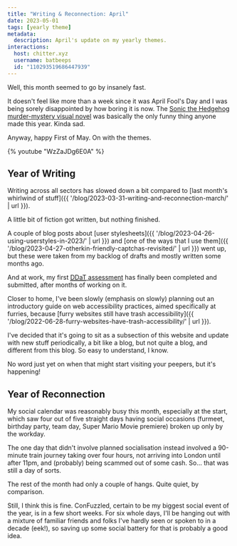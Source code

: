 ```yaml
---
title: "Writing & Reconnection: April"
date: 2023-05-01
tags: [yearly theme]
metadata:
  description: April's update on my yearly themes.
interactions:
  host: chitter.xyz
  username: batbeeps
  id: "110293519686447939"
---
```


Well, this month seemed to go by insanely fast.

It doesn't feel like more than a week since it was April Fool's Day and I was being sorely disappointed by how boring it is now. The [Sonic the Hedgehog murder-mystery visual novel](https://store.steampowered.com/app/2324650/The_Murder_of_Sonic_the_Hedgehog/) was basically the only funny thing anyone made this year. Kinda sad.

Anyway, happy First of May. On with the themes.

{% youtube "WzZaJDg6E0A" %}

## Year of Writing

Writing across all sectors has slowed down a bit compared to [last month's whirlwind of stuff]({{ '/blog/2023-03-31-writing-and-reconnection-march/' | url }}).

A little bit of fiction got written, but nothing finished.

A couple of blog posts about [user stylesheets]({{ '/blog/2023-04-26-using-userstyles-in-2023/' | url }}) and [one of the ways that I use them]({{ '/blog/2023-04-27-otherkin-friendly-captchas-revisited/' | url }}) went up, but these were taken from my backlog of drafts and mostly written some months ago.

And at work, my first [<abbr title="Digital, Data and Technology profession">DDaT</abbr> assessment](https://www.gov.uk/government/collections/digital-data-and-technology-profession-capability-framework) has finally been completed and submitted, after months of working on it.

Closer to home, I've been slowly (emphasis on slowly) planning out an introductory guide on web accessibility practices, aimed specifically at furries, because [furry websites still have trash accessibility]({{ '/blog/2022-06-28-furry-websites-have-trash-accessibility/' | url }}).

I've decided that it's going to sit as a subsection of this website and update with new stuff periodically, a bit like a blog, but not quite a blog, and different from this blog. So easy to understand, I know.

No word just yet on when that might start visiting your peepers, but it's happening!

## Year of Reconnection

My social calendar was reasonably busy this month, especially at the start, which saw four out of five straight days having social occasions (furmeet, birthday party, team day, Super Mario Movie premiere) broken up only by the workday.

The one day that didn't involve planned socialisation instead involved a 90-minute train journey taking over four hours, not arriving into London until after 11pm, and (probably) being scammed out of some cash. So... that was still a day of sorts.

The rest of the month had only a couple of hangs. Quite quiet, by comparison.

Still, I think this is fine. ConFuzzled, certain to be my biggest social event of the year, is in a few short weeks. For six whole days, I'll be hanging out with a mixture of familiar friends and folks I've hardly seen or spoken to in a decade (eek!), so saving up some social battery for that is probably a good idea.
